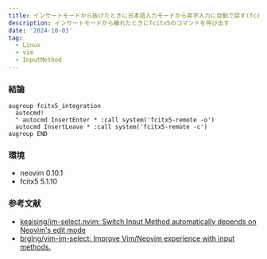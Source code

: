 ```yaml
---
title: インサートモードから抜けたときに日本語入力モードから英字入力に自動で戻す(fcitx5)
description: インサートモードから離れたときにfcitx5のコマンドを呼び出す
date: '2024-10-03'
tag:
  - Linux
  - vim
  - InputMethod
---
```


### 結論
```vim
augroup fcitx5_integration
  autocmd!
  " autocmd InsertEnter * :call system('fcitx5-remote -o')
  autocmd InsertLeave * :call system('fcitx5-remote -c')
augroup END
```
### 環境
- neovim 0.10.1
- fcitx5 5.1.10

### 参考文献
- [keaising/im-select.nvim: Switch Input Method automatically depends on Neovim's edit mode](https://github.com/keaising/im-select.nvim)
- [brglng/vim-im-select: Improve Vim/Neovim experience with input methods.](https://github.com/brglng/vim-im-select)
